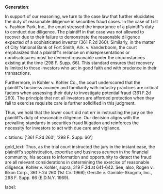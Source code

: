 **Generation:**

In support of our reasoning, we turn to the case law that further elucidates the duty of reasonable diligence in securities fraud cases. In the case of List v. Fashion Park, Inc., the court stressed the importance of a plaintiff’s duty to conduct due diligence. The plaintiff in that case was not allowed to recover due to their failure to demonstrate the reasonable diligence expected of a sophisticated investor (361 F.2d 260). Similarly, in the matter of City National Bank of Fort Smith, Ark. v. Vanderboom, the court emphasized that a plaintiff's reliance on misrepresentations or nondisclosures must be deemed reasonable under the circumstances existing at the time (298 F. Supp. 66). This standard ensures that recovery is limited to those investors who act in good faith and with prudence in their transactions.

Furthermore, in Kohler v. Kohler Co., the court underscored that the plaintiff’s business acumen and familiarity with industry practices are critical factors when assessing their duty to investigate potential fraud (361 F.2d 260). The principle that not all investors are afforded protection when they fail to exercise requisite care is further solidified in this judgment.

Thus, we hold that the lower court did not err in instructing the jury on the plaintiff’s duty of reasonable diligence. Our decision aligns with the prevailing standards in securities fraud litigation and reinforces the necessity for investors to act with due care and vigilance.

citations: ['361 F.2d 260', '298 F. Supp. 66']

gold_text: Thus, as the trial court instructed the jury in the instant ease, the plaintiff’s sophistication, expertise and business acumen in the financial community, his access to information and opportunity to detect the fraud are all relevant considerations in determining the exercise of reasonable diligence. Kohler v. Kohler, supra, 319 F.2d at 641-642. See, also, Rogen v. Ilikon Corp., 361 F.2d 260 (1st Cir. 1966); Gerstle v. Gamble-Skogmo, Inc., 298 F. Supp. 66 (E.D.N.Y. 1969).

label: 